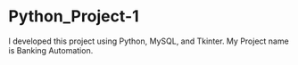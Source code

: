 # Python_Project-1
I developed this project using Python, MySQL, and Tkinter. My Project name is Banking Automation.
